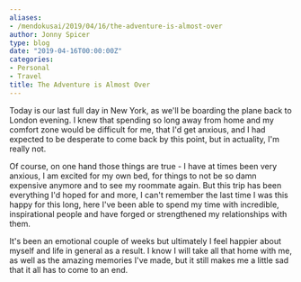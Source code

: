 ```yaml
---
aliases:
- /mendokusai/2019/04/16/the-adventure-is-almost-over
author: Jonny Spicer
type: blog
date: "2019-04-16T00:00:00Z"
categories:
- Personal
- Travel
title: The Adventure is Almost Over
---
```

Today is our last full day in New York, as we'll be boarding the plane back to
London evening. I knew that spending so long away from home and my comfort zone
would be difficult for me, that I'd get anxious, and I had expected to be desperate
to come back by this point, but in actuality, I'm really not.

Of course, on one hand those things are true - I have at times been very anxious,
I am excited for my own bed, for things to not be so damn expensive anymore and
to see my roommate again. But this trip has been everything I'd hoped for and
more, I can't remember the last time I was this happy for this long, here I've
been able to spend my time with incredible, inspirational people and have
forged or strengthened my relationships with them.

It's been an emotional couple of weeks but ultimately I feel happier about myself
and life in general as a result. I know I will take all that home with me, as well
as the amazing memories I've made, but it still makes me a little sad that it all
has to come to an end.
